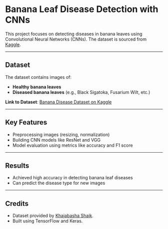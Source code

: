 # Banana Leaf Disease Detection with CNNs

This project focuses on detecting diseases in banana leaves using Convolutional Neural Networks (CNNs). The dataset is sourced from [Kaggle](https://www.kaggle.com/datasets/khajabasha/banana-disease-dataset).

---

## Dataset

The dataset contains images of:
- **Healthy banana leaves**
- **Diseased banana leaves** (e.g., Black Sigatoka, Fusarium Wilt, etc.)

**Link to Dataset**: [Banana Disease Dataset on Kaggle](https://www.kaggle.com/datasets/khajabasha/banana-disease-dataset)

---

## Key Features

- Preprocessing images (resizing, normalization)
- Building CNN models like ResNet and VGG
- Model evaluation using metrics like accuracy and F1 score

---

## Results

- Achieved high accuracy in detecting banana leaf diseases
- Can predict the disease type for new images

---

## Credits

- Dataset provided by [Khajabasha Shaik](https://www.kaggle.com/khajabasha).
- Built using TensorFlow and Keras.
